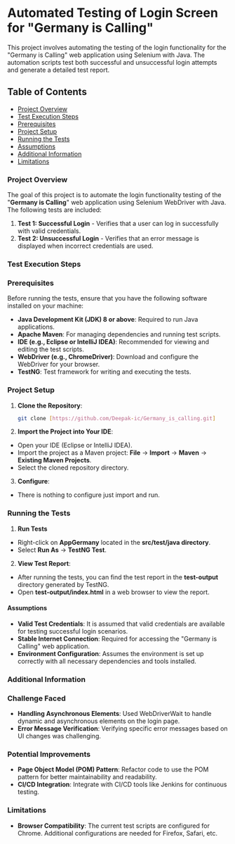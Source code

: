 # Automated Testing of Login Screen for "Germany is Calling"

This project involves automating the testing of the login functionality for the "Germany is Calling" web application using Selenium with Java. The automation scripts test both successful and unsuccessful login attempts and generate a detailed test report.

## Table of Contents

- [Project Overview](#project-overview)
- [Test Execution Steps](#test-execution-steps)
- [Prerequisites](#prerequisites)
- [Project Setup](#project-setup)
- [Running the Tests](#running-the-tests)
- [Assumptions](#assumptions)
- [Additional Information](#additional-information)
- [Limitations](#limitations)

### Project Overview

The goal of this project is to automate the login functionality testing of the "**Germany is Calling**" web application using Selenium WebDriver with Java. The following tests are included:

1. **Test 1: Successful Login** - Verifies that a user can log in successfully with valid credentials.
2. **Test 2: Unsuccessful Login** - Verifies that an error message is displayed when incorrect credentials are used.

### Test Execution Steps

### Prerequisites

Before running the tests, ensure that you have the following software installed on your machine:

- **Java Development Kit (JDK) 8 or above**: Required to run Java applications.
- **Apache Maven**: For managing dependencies and running test scripts.
- **IDE (e.g., Eclipse or IntelliJ IDEA)**: Recommended for viewing and editing the test scripts.
- **WebDriver (e.g., ChromeDriver)**: Download and configure the WebDriver for your browser.
- **TestNG**: Test framework for writing and executing the tests.

### Project Setup

1. **Clone the Repository**:

   ```bash
   git clone [https://github.com/Deepak-ic/Germany_is_calling.git]

2. **Import the Project into Your IDE**:

 -  Open your IDE (Eclipse or IntelliJ IDEA).
 -  Import the project as a Maven project: **File** -> **Import** -> **Maven** -> **Existing Maven Projects**.
 -  Select the cloned repository directory.

3. **Configure**:
   
 -  There is nothing to configure just import and run.

### Running the Tests

1. **Run Tests**
   
 - Right-click on **AppGermany** located in the **src/test/java directory**.
 - Select **Run As** -> **TestNG Test**.

2. **View Test Report**:

 - After running the tests, you can find the test report in the **test-output** directory generated by TestNG.
 - Open **test-output/index.html** in a web browser to view the report.

#### Assumptions

 - **Valid Test Credentials**: It is assumed that valid credentials are available for testing successful login scenarios.
 - **Stable Internet Connection**: Required for accessing the "Germany is Calling" web application.
 - **Environment Configuration**: Assumes the environment is set up correctly with all necessary dependencies and tools installed.

### Additional Information

### Challenge Faced

 - **Handling Asynchronous Elements**: Used WebDriverWait to handle dynamic and asynchronous elements on the login page.
 - **Error Message Verification**: Verifying specific error messages based on UI changes was challenging.

### Potential Improvements

 - **Page Object Model (POM) Pattern**: Refactor code to use the POM pattern for better maintainability and readability.
 - **CI/CD Integration**: Integrate with CI/CD tools like Jenkins for continuous testing.

### Limitations

 - **Browser Compatibility**: The current test scripts are configured for Chrome. Additional configurations are needed for Firefox, Safari, etc.
